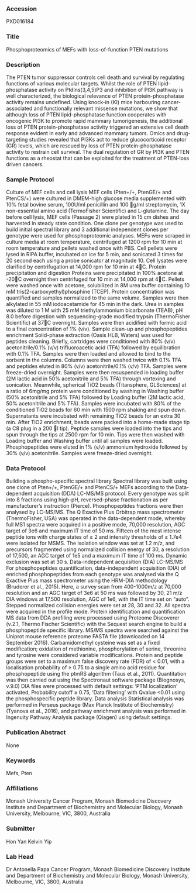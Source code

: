 ### Accession
PXD016184

### Title
Phosphoproteomics of MEFs with loss-of-function PTEN mutations

### Description
The PTEN tumor suppressor controls cell death and survival by regulating functions of various molecular targets. Whilst the role of PTEN lipid-phosphatase activity on PtdIns(3,4,5)P3 and inhibition of PI3K pathway is well characterized, the biological relevance of PTEN protein-phosphatase activity remains undefined. Using knock-in (KI) mice harbouring cancer-associated and functionally relevant missense mutations, we show that although loss of PTEN lipid-phosphatase function cooperates with oncogenic PI3K to promote rapid mammary tumorigenesis, the additional loss of PTEN protein-phosphatase activity triggered an extensive cell death response evident in early and advanced mammary tumors. Omics and drug-targeting studies revealed that PI3Ks act to reduce glucocorticoid receptor (GR) levels, which are rescued by loss of PTEN protein-phosphatase activity to restrain cell survival. The dual regulation of GR by PI3K and PTEN functions as a rheostat that can be exploited for the treatment of PTEN-loss driven cancers.

### Sample Protocol
Culture of MEF cells and cell lysis MEF cells (Pten+/+, PtenGE/+ and PtenCS/+) were cultured in DMEM-high glucose media supplemented with 10% fetal bovine serum, 100U/ml penicillin and 100 g/ml streptomycin, 1X non-essential amino acid (TermoFisher Scientific) and L-glutamine. The day before cell lysis, MEF cells (Passage 2) were plated in 15 cm dishes and harvested in steady state condition. One clone per genotype was used to build initial spectral library and 3 additional independent clones per genotype were used for phosphoproteomic analyses. MEFs were scraped in culture media at room temperature, centrifuged at 1200 rpm for 10 min at room temperature and pellets washed once with PBS. Cell pellets were lysed in RIPA buffer, incubated on ice for 5 min, and sonicated 3 times for 20 second each using a probe sonicator at magnitude 10. Cell lysates were clarified by centrifugation at 14,000 rpm for 10 min at 4C. Protein precipitation and digestion Proteins were precipitated in 100% acetone at -20C overnight then centrifuged for 10 min at 14,000 rpm at 4C. Pellets were washed once with acetone, solubilized in 8M urea buffer containing 10 mM tris(2-carboxyethyl)phosphine (TCEP). Protein concentration was quantified and samples normalized to the same volume. Samples were then alkylated in 55 mM iodoacetamide for 45 min in the dark. Urea in samples was diluted to 1 M with 25 mM triethylammonium bicarbonate (TEAB), pH 8.0 before digestion with sequencing-grade modified trypsin (ThermoFisher Scientific) at 37C overnight. Samples were then acidified with formic acid to a final concentration of 1% (v/v). Sample clean-up and phosphopeptides enrichment Solid-phase extraction (Oasis HLB, Waters) was used for peptides cleaning. Briefly, cartridges were conditioned with 80% (v/v) acetonitrile/0.1% (v/v) trifluoroacetic acid (TFA) followed by equilibration with 0.1% TFA. Samples were then loaded and allowed to bind to the sorbent in the columns. Columns were then washed twice with 0.1% TFA and peptides eluted in 80% (v/v) acetonitrile/0.1% (v/v) TFA. Samples were freeze-dried overnight. Samples were then resuspended in loading buffer (2M lactic acid in 50% acetonitrile and 5% TFA) through vortexing and sonication. Meanwhile, spherical TiO2 beads (Titansphere, GLSciences) at a ratio of 6mg/mg protein were conditioned by washing in Washing buffer (50% acetonitrile and 5% TFA) followed by Loading buffer (2M lactic acid, 50% acetonitrile and 5% TFA). Samples were incubated with 80% of the conditioned TiO2 beads for 60 min with 1500 rpm shaking and spun down. Supernatants were incubated with remaining TiO2 beads for an extra 30 min. After TiO2 enrichment, beads were packed into a home-made stage tip (a C8 plug in a 200 l tip). Peptide samples were loaded into the tips and spun through the tips at 2500 rpm for 10 min. Tips were then washed with Loading buffer and Washing buffer until all samples were loaded. Phosphopeptides were eluted in 1% (v/v) ammonium hydroxide followed by 30% (v/v) acetonitrile. Samples were freeze-dried overnight.

### Data Protocol
Building a phospho-specific spectral library Spectral library was built using one clone of Pten+/+, PtenGE/+ and PtenCS/+ MEFs according to the Data-dependent acquisition (DDA) LC-MS/MS protocol. Every genotype was split into 8 fractions using high-pH, reversed-phase fractionation as per manufacturer’s instruction (Pierce). Phosphopeptides fractions were then analysed by LC-MS/MS. The Q Exactive Plus Orbitrap mass spectrometer (ThermoFisher, USA) was operated in the data-dependent mode, whereby full MS1 spectra were acquired in a positive mode, 70,000 resolution, AGC target of 3e6 and maximum IT time of 50 ms. Fifteen of the most intense peptide ions with charge states of ≥ 2 and intensity thresholds of ≥ 1.7e4 were isolated for MSMS. The isolation window was set at 1.2 m/z, and precursors fragmented using normalized collision energy of 30, a resolution of 17,500, an AGC target of 1e5 and a maximum IT time of 100 ms. Dynamic exclusion was set at 30 s. Data-independent acquisition (DIA) LC-MS/MS For phosphopeptides quantification, data-independent acquisition (DIA) of enriched phosphopeptides from each genotype was analysed via the Q Exactive Plus mass spectrometer using the HRM-DIA methodology (Bruderer et al., 2015). Here, a survey scan from 400-1000m/z at 70,000 resolution and an AGC target of 3e6 at 50 ms was followed by 30, 21 m/z DIA windows at 17,500 resolution, AGC of 1e6, with the IT time set on “auto”. Stepped normalized collision energies were set at 28, 30 and 32. All spectra were acquired in the profile mode. Protein identification and quantification MS data from DDA profiling were processed using Proteome Discoverer (v.2.1, Thermo Fischer Scientific) with the Sequest search engine to build a phosphopeptide specific library. MS/MS spectra were searched against the Uniprot mouse reference proteome FASTA file (downloaded on 14 September 2016). Carbamidomethyl cysteine was set as a fixed modification; oxidation of methionine, phosphorylation of serine, threonine and tyrosine were considered variable modifications. Protein and peptide groups were set to a maximum false discovery rate (FDR) of < 0.01, with a localisation probability of ≥ 0.75 to a single amino acid residue for phosphopeptide using the ptmRS algorithm (Taus et al., 2011). Quantitation was then carried out using the Spectronaut software package (Biognosys, v.9.0) DIA files were processed with default settings: ‘PTM localization’ activated, Probability cutoff ≥ 0.75, ‘Data filtering’ with Qvalue <0.01 using the phosphospecific peptide library.  Data analysis Statistical analysis was performed in Perseus package (Max Planck Institute of Biochemistry) (Tyanova et al., 2016), and pathway enrichment analysis was performed in Ingenuity Pathway Analysis package (Qiagen) using default settings.

### Publication Abstract
None

### Keywords
Mefs, Pten

### Affiliations
Monash University
Cancer Program, Monash Biomedicine Discovery Institute and Department of Biochemistry and Molecular Biology, Monash University, Melbourne, VIC, 3800, Australia

### Submitter
Hon Yan Kelvin Yip

### Lab Head
Dr Antonella Papa
Cancer Program, Monash Biomedicine Discovery Institute and Department of Biochemistry and Molecular Biology, Monash University, Melbourne, VIC, 3800, Australia


